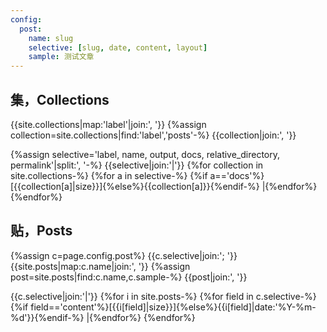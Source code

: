 ```yaml
---
config:
  post:
    name: slug
    selective: [slug, date, content, layout]
    sample: 测试文章
---
```

## 集，Collections
{{site.collections|map:'label'|join:', '}}
{%assign collection=site.collections|find:'label','posts'-%}
{{collection|join:', '}}

{%assign selective='label, name, output, docs, relative_directory, permalink'|split:', '-%}
{{selective|join:'|'}}
{%for collection in site.collections-%}
{%for a in selective-%}
{%if a=='docs'%}[{{collection[a]|size}}]{%else%}{{collection[a]}}{%endif-%}
|{%endfor%}
{%endfor%}

## 贴，Posts
{%assign c=page.config.post%}
{{c.selective|join:'; '}}
{{site.posts|map:c.name|join:', '}}
{%assign post=site.posts|find:c.name,c.sample-%}
{{post|join:', '}}

{{c.selective|join:'|'}}
{%for i in site.posts-%}
{%for field in c.selective-%}
{%if field=='content'%}[{{i[field]|size}}]{%else%}{{i[field]|date:'%Y-%m-%d'}}{%endif-%}
|{%endfor%}
{%endfor%}
